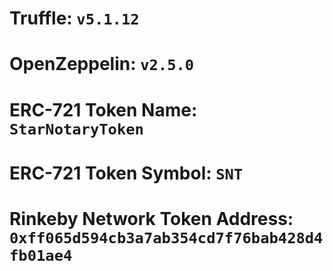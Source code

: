 # Truffle: `v5.1.12`

# OpenZeppelin: `v2.5.0`

# ERC-721 Token Name: `StarNotaryToken`

# ERC-721 Token Symbol: `SNT`

# Rinkeby Network Token Address: `0xff065d594cb3a7ab354cd7f76bab428d4fb01ae4`